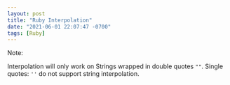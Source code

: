 ```yaml
---
layout: post
title: "Ruby Interpolation"
date: "2021-06-01 22:07:47 -0700"
tags: [Ruby]
---
```


Note:

Interpolation will only work on Strings wrapped in double quotes `""`. Single quotes: `''` do not support string interpolation.
